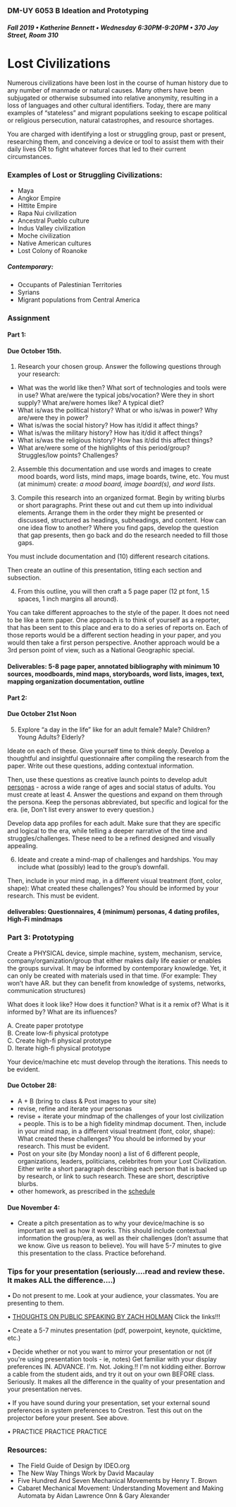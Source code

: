 ### DM-UY 6053 B Ideation and Prototyping
##### Fall 2019 • Katherine Bennett • Wednesday 6:30PM-9:20PM • 370 Jay Street, Room 310


# Lost Civilizations

Numerous civilizations have been lost in the course of human history due to any number of manmade or natural causes. Many others have been subjugated or otherwise subsumed into relative anonymity, resulting in a loss of languages and other cultural identifiers. Today, there are many examples of “stateless” and migrant populations seeking to escape political or religious persecution, natural catastrophes, and resource shortages.
 
You are charged with identifying a lost or struggling group, past or present, researching them, and conceiving a device or tool to assist them with their daily lives OR to fight whatever forces that led to their current circumstances.


### Examples of Lost or Struggling Civilizations:

* Maya
* Angkor Empire
* Hittite Empire
* Rapa Nui civilization
* Ancestral Pueblo culture
* Indus Valley civilization
* Moche civilization
* Native American cultures 
* Lost Colony of Roanoke


##### Contemporary:
* Occupants of Palestinian Territories
* Syrians
* Migrant populations from Central America



### Assignment

#### Part 1:
#### Due October 15th.

1. Research your chosen group. Answer the following questions through your research:

* What was the world like then? What sort of technologies and tools were in use? What are/were the typical jobs/vocation? Were they in short supply? What are/were homes like? A typical diet? 
* What is/was the political history? What or who is/was in power? Why are/were they in power? 
* What is/was the social history? How has it/did it affect things?
* What is/was the military history? How has it/did it affect things?
* What is/was the religious history? How has it/did this affect things?
* What are/were some of the highlights of this period/group? Struggles/low points? Challenges?

2. Assemble this documentation and use words and images to create mood boards, word lists, mind maps, image boards, twine, etc. You must (at minimum) create: *a mood board, image board(s), and word lists*.

3. Compile this research into an organized format. Begin by writing blurbs or short paragraphs. Print these out and cut them up into individual elements. Arrange them in the order they might be presented or discussed, structured as headings, subheadings, and content. How can one idea flow to another? Where you find gaps, develop the question that gap presents, then go back and do the research needed to fill those gaps.

You must include documentation and (10) different research citations.

Then create an outline of this presentation, titling each section and subsection. 

4. From this outline, you will then craft a 5 page paper (12 pt font, 1.5 spaces, 1 inch margins all around).

You can take different approaches to the style of the paper. It does not need to be like a term paper. One approach is to think of yourself as a reporter, that has been sent to this place and era to do a series of reports on. Each of those reports would be a different section heading in your paper, and you would then take a first person perspective. Another approach would be a 3rd person point of view, such as a National Geographic special.


#### Deliverables: 5-8 page paper, annotated bibliography with minimum 10 sources, moodboards, mind maps, storyboards, word lists, images, text, mapping organization documentation, outline


#### Part 2:
#### Due October 21st Noon

5. Explore “a day in the life” like for an adult female? Male? Children? Young Adults? Elderly?

Ideate on each of these. Give yourself time to think deeply. Develop a thoughtful and insightful questionnaire after compiling the research from the paper. Write out these questions, adding contextual information. 
 
Then, use these questions as creative launch points to develop adult [personas](Personas.md) - across a wide range of ages and social status of adults. You must create at least 4. Answer the questions and expand on them through the persona. Keep the personas abbreviated, but specific and logical for the era. (ie, Don't list every answer to every question.)

Develop data app profiles for each adult. Make sure that they are specific and logical to the era, while telling a deeper narrative of the time and struggles/challenges. These need to be a refined designed and visually appealing.


6. Ideate and create a mind-map of challenges and hardships. You may include what (possibly) lead to the group’s downfall. 

Then, include in your mind map, in a different visual treatment (font, color, shape): What created these challenges? You should be informed by your research. This must be evident.


#### deliverables: Questionnaires, 4 (minimum) personas, 4 dating profiles, High-Fi mindmaps


### Part 3:  Prototyping

Create a PHYSICAL device, simple machine, system, mechanism, service, company/organization/group that either makes daily life easier or enables the groups survival. It may be informed by contemporary knowledge. Yet, it can only be created with materials used in that time. (For example: They won’t have AR. but they can benefit from knowledge of systems, networks, communication structures)

What does it look like? How does it function? What is it a remix of? What is it informed by? What are its influences?

A. Create paper prototype <br>
B. Create low-fi physical prototype <br>
C. Create high-fi physical prototype <br>
D. Iterate high-fi physical prototype <br>

Your device/machine etc must develop through the iterations. This needs to be evident.

#### Due October 28: 

* A + B (bring to class & Post images to your site)
* revise, refine and iterate your personas
* revise + iterate your mindmap of the challenges of your lost civilization + people. This is to be a high fidelity mindmap document. Then, include in your mind map, in a different visual treatment (font, color, shape): What created these challenges? You should be informed by your research. This must be evident.
* Post on your site (by Monday noon) a list of 6 different people, organizations, leaders, politicians, celebrites from your Lost Civilization. Either write a short paragraph describing each person that is backed up by research, or link to such research. These are short, descriptive blurbs.
* other homework, as prescribed in the [schedule](shedule.md)

#### Due November 4:
* Create a pitch presentation as to why your device/machine is so important as well as how it works. This should include contextual information the group/era, as well as their challenges (don’t assume that we know. Give us reason to believe). You will have 5-7 minutes to give this presentation to the class. Practice beforehand.


### Tips for your presentation (seriously....read and review these. It makes ALL the difference....)

• Do not present to me. Look at your audience, your classmates. You are presenting to them.

• [THOUGHTS ON PUBLIC SPEAKING BY ZACH HOLMAN](http://speaking.io/) Click the links!!!

• Create a 5-7 minutes presentation (pdf, powerpoint, keynote, quicktime, etc.)

• Decide whether or not you want to mirror your presentation or not (if you're using presentation tools - ie, notes)
Get familiar with your display preferences IN. ADVANCE. I'm. Not. Joking.!! I'm not kidding either. Borrow a cable from the student aids, and try it out on your own BEFORE class. Seriously. It makes all the difference in the quality of your presentation and your presentation nerves.

• If you have sound during your presentation, set your external sound preferences in system preferences to Crestron. Test this out on the projector before your present. See above.

• PRACTICE PRACTICE PRACTICE




### Resources:


* The Field Guide of Design by IDEO.org
* The New Way Things Work by David Macaulay
* Five Hundred And Seven Mechanical Movements by Henry T. Brown
* Cabaret Mechanical Movement: Understanding Movement and Making Automata by Aidan Lawrence Onn & Gary Alexander


